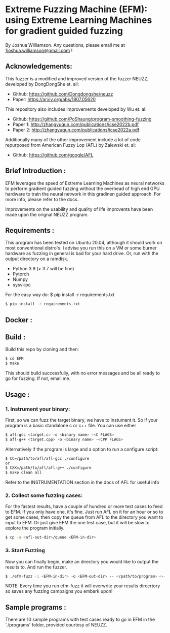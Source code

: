 # Extreme Fuzzing Machine (EFM): using Extreme Learning Machines for gradient guided fuzzing

By Joshua Williamson. Any questions, please email me at 1joshua.williamson@gmail.com !
## Acknowledgements:
 This fuzzer is a modified and improved version of the fuzzer NEUZZ, developed by DongDongShe et. all: <br/>
 - Github: https://github.com/Dongdongshe/neuzz
 - Paper: https://arxiv.org/abs/1807.05620

This repository also includes improvements developed by Wu et. al:  <br/>
- Github: https://github.com/PoShaung/program-smoothing-fuzzing
- Paper 1: http://zhangyuqun.com/publications/icse2022b.pdf
- Paper 2: http://zhangyuqun.com/publications/icse2022a.pdf

Additionally many of the other improvement include a lot of code repurposed from American Fuzzy Lop (AFL) by Zalewski et. al:<br/>
- Github: https://github.com/google/AFL

## Brief Introduction :
 EFM leverages the speed of Extreme Learning Machines as neural networks to perform gradient guided fuzzing without the overhead of high end GPU hardware to train the neural network in this gradinen guided approach. For more info, please refer to the docs.

 Improvements on the usability and quality of life improvents have been made upon the orignal NEUZZ program.

## Requirements : 

 This program has been tested on Ubuntu 20.04, although it should work on most conventional distro's. I advise you run this on a VM or some burner hardware as fuzzing in general is bad for your hard drive. Or, run with the output directory on a ramdisk.

- Python 3.9 (> 3.7 will be fine)
- Pytorch 
- Numpy 
- sysv-ipc

For the easy way do: $ pip install -r requirements.txt
```bash
$ pip install -r requirements.txt
```

## Docker :
## Build :
Build this repo by cloning and then:
```bash
$ cd EFM
$ make 
```
This should build successfully, with no error messages and be all ready to go for fuzzing. If not, email me.
## Usage :
### 1. Instrument your binary:
 First, so we can fuzz the target binary, we have to instument it. So if your program is a basic standalone c or c++ file. You can use either

```bash
$ afl-gcc <target.c> -o <binary name> -<C FLAGS>
$ afl-g++ <target.cpp> -o <binary name> -<CPP FLAGS>
```
Alternatively if the program is large and a option to run a configure script:

```bash
$ CC=/path/to/afl/afl-gcc ./configure
or 
$ CXX=/path/to/afl/afl-g++ ./configure
$ make clean all
```

Refer to the INSTRUMENTATION section in the docs of AFL for useful info

### 2. Collect some fuzzing cases:
 For the fastest results, have a couple of hundred or more test cases to feed to EFM. If you only have one, it's fine. Just run AFL on it for an hour or so to get some cases, then copy the queue from AFL to the directory you want to input to EFM. Or just give EFM the one test case, but it will be slow to explore the program initially.

```bash
$ cp -a <afl-out-dir>/queue <EFM-in-dir>
```

### 3. Start Fuzzing 
Now you can finally begin, make an directory you would like to output the results to. And run the fuzzer.

```bash
$ ./efm-fuzz -i <EFM-in-dir> -o <EFM-out-dir> -- </path/to/program> <--program --args> @@
```

NOTE: Every time you run efm-fuzz it will overwrite your results direcrtory so saves any fuzzing campaigns you embark upon!

## Sample programs :
 There are 10 sample programs with test cases ready to go in EFM in the './programs' folder, provided courtesy of NEUZZ.
